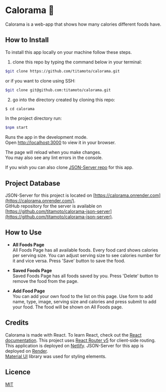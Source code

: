 # Calorama 🍅

Calorama is a web-app that shows how many calories different foods have.

## How to Install

To install this app locally on your machine follow these steps.

1. clone this repo by typing the command below in your terminal:

```bash
$git clone https://github.com/titamoto/calorama.git
```

or if you want to clone using SSH:

```bash
$git clone git@github.com:titamoto/calorama.git
```

2.  go into the directory created by cloning this repo:

```bash
$ cd calorama
```

In the project directory run:

```bash
$npm start
```

Runs the app in the development mode.\
Open [http://localhost:3000](http://localhost:3000) to view it in your browser.

The page will reload when you make changes.\
You may also see any lint errors in the console.

If you wish you can also clone [JSON-Server repo](https://github.com/titamoto/calorama-json-server) for this app.

## Project Database

JSON-Server for this project is located on [https://calorama.onrender.com](https://calorama.onrender.com/).  
GitHub repository for the server is available on [https://github.com/titamoto/calorama-json-server](https://github.com/titamoto/calorama-json-server).

## How to Use

- **All Foods Page**  
  All Foods Page has all available foods. Every food card shows calories per serving size. You can adjust serving size to see calories number for it and vice versa. Press 'Save' button to save the food.

- **Saved Foods Page**  
  Saved Foods Page has all foods saved by you. Press 'Delete' button to remove the food from the page.

- **Add Food Page**  
  You can add your own food to the list on this page. Use form to add name, type, image, serving size and calories and press submit to add your food. The food will be shown on All Foods page.

## Credits

Calorama is made with React. To learn React, check out the [React documentation](https://reactjs.org/).
This project uses [React Router v5](https://v5.reactrouter.com/) for client-side routing.  
This application is deployed on [Netlify](https://www.netlify.com/). JSON-Server for this app is deployed on [Render](http://render.com).  
[Material UI](https://mui.com/) library was used for styling elements.

## Licence

[MIT](https://choosealicense.com/licenses/mit/)
